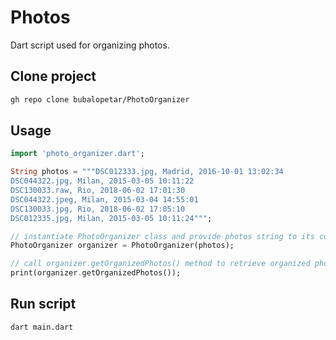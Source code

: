 # Photos

Dart script used for organizing photos.

## Clone project

```bash
gh repo clone bubalopetar/PhotoOrganizer
```

## Usage

```dart
import 'photo_organizer.dart';

String photos = """DSC012333.jpg, Madrid, 2016-10-01 13:02:34
DSC044322.jpg, Milan, 2015-03-05 10:11:22
DSC130033.raw, Rio, 2018-06-02 17:01:30
DSC044322.jpeg, Milan, 2015-03-04 14:55:01
DSC130033.jpg, Rio, 2018-06-02 17:05:10
DSC012335.jpg, Milan, 2015-03-05 10:11:24""";

// instantiate PhotoOrganizer class and provide photos string to its constructor
PhotoOrganizer organizer = PhotoOrganizer(photos);

// call organizer.getOrganizedPhotos() method to retrieve organized photos string
print(organizer.getOrganizedPhotos());
```

## Run script

```bash
dart main.dart
```